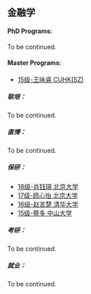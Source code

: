 ## 金融学

#### PhD Programs:

To be continued.

#### Master Programs:

  - [15级-王咏睿 CUHK(SZ)](grad-application/finance/finance/[CN]-15-wangyongrui.md)

##### 联培：

To be continued.

##### 直博：

To be continued.

##### 保研：

- [18级-肖钰琪 北京大学](grad-application/finance/finance/[CN]-18-xiaoyuqi.md)
- [17级-顾心怡 北京大学](grad-application/finance/finance/[CN]-17-guxinyi.md)
- [16级-赵言楚 清华大学](grad-application/finance/finance/[CN]-16-zhaoyanchu.md)
- [15级-蔡多 中山大学](grad-application/finance/finance/[CN]-15-caiduo.md)

##### 考研：

To be continued.

##### 就业：

To be continued.

